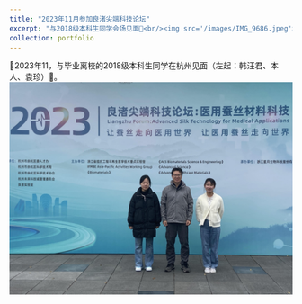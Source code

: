 ```yaml
---
title: "2023年11月参加良渚尖端科技论坛"
excerpt: "与2018级本科生同学会场见面🍲<br/><img src='/images/IMG_9686.jpeg'>"
collection: portfolio
---
```


🤤2023年11，与毕业离校的2018级本科生同学在杭州见面（左起：韩汪君、本人、袁珍）🤤。
<br/><img src='/images/IMG_9686.jpeg'>
